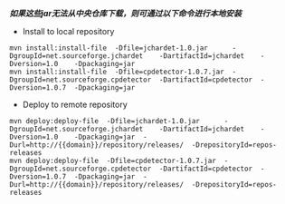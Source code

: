 ***如果这些jar无法从中央仓库下载，则可通过以下命令进行本地安装***

- Install to local repository
```shell script
mvn install:install-file  -Dfile=jchardet-1.0.jar      -DgroupId=net.sourceforge.jchardet    -DartifactId=jchardet    -Dversion=1.0    -Dpackaging=jar
mvn install:install-file  -Dfile=cpdetector-1.0.7.jar  -DgroupId=net.sourceforge.cpdetector  -DartifactId=cpdetector  -Dversion=1.0.7  -Dpackaging=jar
```

- Deploy to remote repository
```shell script
mvn deploy:deploy-file  -Dfile=jchardet-1.0.jar      -DgroupId=net.sourceforge.jchardet    -DartifactId=jchardet    -Dversion=1.0    -Dpackaging=jar  -Durl=http://{{domain}}/repository/releases/  -DrepositoryId=repos-releases
mvn deploy:deploy-file  -Dfile=cpdetector-1.0.7.jar  -DgroupId=net.sourceforge.cpdetector  -DartifactId=cpdetector  -Dversion=1.0.7  -Dpackaging=jar  -Durl=http://{{domain}}/repository/releases/  -DrepositoryId=repos-releases
```
